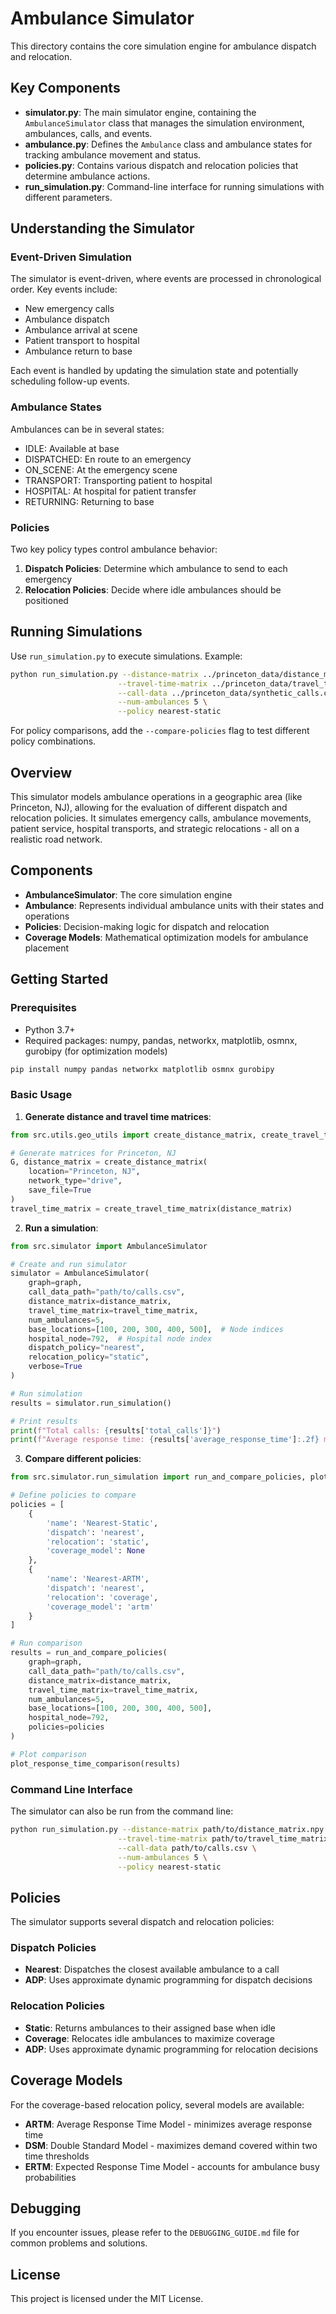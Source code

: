 # Ambulance Simulator

This directory contains the core simulation engine for ambulance dispatch and relocation.

## Key Components

- **simulator.py**: The main simulator engine, containing the `AmbulanceSimulator` class that manages the simulation environment, ambulances, calls, and events.
- **ambulance.py**: Defines the `Ambulance` class and ambulance states for tracking ambulance movement and status.
- **policies.py**: Contains various dispatch and relocation policies that determine ambulance actions.
- **run_simulation.py**: Command-line interface for running simulations with different parameters.

## Understanding the Simulator

### Event-Driven Simulation

The simulator is event-driven, where events are processed in chronological order. Key events include:
- New emergency calls
- Ambulance dispatch
- Ambulance arrival at scene
- Patient transport to hospital
- Ambulance return to base

Each event is handled by updating the simulation state and potentially scheduling follow-up events.

### Ambulance States

Ambulances can be in several states:
- IDLE: Available at base
- DISPATCHED: En route to an emergency
- ON_SCENE: At the emergency scene
- TRANSPORT: Transporting patient to hospital
- HOSPITAL: At hospital for patient transfer
- RETURNING: Returning to base

### Policies

Two key policy types control ambulance behavior:
1. **Dispatch Policies**: Determine which ambulance to send to each emergency
2. **Relocation Policies**: Decide where idle ambulances should be positioned

## Running Simulations

Use `run_simulation.py` to execute simulations. Example:

```bash
python run_simulation.py --distance-matrix ../princeton_data/distance_matrix.npy \
                        --travel-time-matrix ../princeton_data/travel_time_matrix.npy \
                        --call-data ../princeton_data/synthetic_calls.csv \
                        --num-ambulances 5 \
                        --policy nearest-static
```

For policy comparisons, add the `--compare-policies` flag to test different policy combinations.

## Overview

This simulator models ambulance operations in a geographic area (like Princeton, NJ), allowing for the evaluation of different dispatch and relocation policies. It simulates emergency calls, ambulance movements, patient service, hospital transports, and strategic relocations - all on a realistic road network.

## Components

- **AmbulanceSimulator**: The core simulation engine
- **Ambulance**: Represents individual ambulance units with their states and operations
- **Policies**: Decision-making logic for dispatch and relocation
- **Coverage Models**: Mathematical optimization models for ambulance placement

## Getting Started

### Prerequisites

- Python 3.7+
- Required packages: numpy, pandas, networkx, matplotlib, osmnx, gurobipy (for optimization models)

```bash
pip install numpy pandas networkx matplotlib osmnx gurobipy
```

### Basic Usage

1. **Generate distance and travel time matrices**:

```python
from src.utils.geo_utils import create_distance_matrix, create_travel_time_matrix

# Generate matrices for Princeton, NJ
G, distance_matrix = create_distance_matrix(
    location="Princeton, NJ", 
    network_type="drive",
    save_file=True
)
travel_time_matrix = create_travel_time_matrix(distance_matrix)
```

2. **Run a simulation**:

```python
from src.simulator import AmbulanceSimulator

# Create and run simulator
simulator = AmbulanceSimulator(
    graph=graph,
    call_data_path="path/to/calls.csv",
    distance_matrix=distance_matrix,
    travel_time_matrix=travel_time_matrix,
    num_ambulances=5,
    base_locations=[100, 200, 300, 400, 500],  # Node indices
    hospital_node=792,  # Hospital node index
    dispatch_policy="nearest",
    relocation_policy="static",
    verbose=True
)

# Run simulation
results = simulator.run_simulation()

# Print results
print(f"Total calls: {results['total_calls']}")
print(f"Average response time: {results['average_response_time']:.2f} minutes")
```

3. **Compare different policies**:

```python
from src.simulator.run_simulation import run_and_compare_policies, plot_response_time_comparison

# Define policies to compare
policies = [
    {
        'name': 'Nearest-Static',
        'dispatch': 'nearest',
        'relocation': 'static',
        'coverage_model': None
    },
    {
        'name': 'Nearest-ARTM',
        'dispatch': 'nearest',
        'relocation': 'coverage',
        'coverage_model': 'artm'
    }
]

# Run comparison
results = run_and_compare_policies(
    graph=graph,
    call_data_path="path/to/calls.csv",
    distance_matrix=distance_matrix,
    travel_time_matrix=travel_time_matrix,
    num_ambulances=5,
    base_locations=[100, 200, 300, 400, 500],
    hospital_node=792,
    policies=policies
)

# Plot comparison
plot_response_time_comparison(results)
```

### Command Line Interface

The simulator can also be run from the command line:

```bash
python run_simulation.py --distance-matrix path/to/distance_matrix.npy \
                        --travel-time-matrix path/to/travel_time_matrix.npy \
                        --call-data path/to/calls.csv \
                        --num-ambulances 5 \
                        --policy nearest-static
```

## Policies

The simulator supports several dispatch and relocation policies:

### Dispatch Policies

- **Nearest**: Dispatches the closest available ambulance to a call
- **ADP**: Uses approximate dynamic programming for dispatch decisions

### Relocation Policies

- **Static**: Returns ambulances to their assigned base when idle
- **Coverage**: Relocates idle ambulances to maximize coverage
- **ADP**: Uses approximate dynamic programming for relocation decisions

## Coverage Models

For the coverage-based relocation policy, several models are available:

- **ARTM**: Average Response Time Model - minimizes average response time
- **DSM**: Double Standard Model - maximizes demand covered within two time thresholds
- **ERTM**: Expected Response Time Model - accounts for ambulance busy probabilities

## Debugging

If you encounter issues, please refer to the `DEBUGGING_GUIDE.md` file for common problems and solutions.

## License

This project is licensed under the MIT License. 
